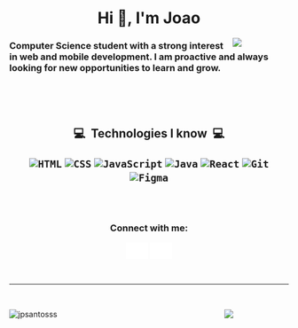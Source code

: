<h1 align="center">Hi 👋, I'm Joao</h1>
<img align="right" width="20%" src="https://user-images.githubusercontent.com/74038190/219923809-b86dc415-a0c2-4a38-bc88-ad6cf06395a8.gif"></img>
<h3 align="left">Computer Science student with a strong interest in web and mobile development. I am proactive and always looking for new opportunities to learn and grow.</h3>
<p>&nbsp;</p>
<p>&nbsp;</p>
<h2 align="center">
    <p>💻&nbsp Technologies I know &nbsp💻</p>
	<code><img width="30" src="https://user-images.githubusercontent.com/25181517/192158954-f88b5814-d510-4564-b285-dff7d6400dad.png" alt="HTML" title="HTML"/></code>
	<code><img width="30" src="https://user-images.githubusercontent.com/25181517/183898674-75a4a1b1-f960-4ea9-abcb-637170a00a75.png" alt="CSS" title="CSS"/></code>
	<code><img width="30" src="https://user-images.githubusercontent.com/25181517/117447155-6a868a00-af3d-11eb-9cfe-245df15c9f3f.png" alt="JavaScript" title="JavaScript"/></code>
	<code><img width="30" src="https://user-images.githubusercontent.com/25181517/117201156-9a724800-adec-11eb-9a9d-3cd0f67da4bc.png" alt="Java" title="Java"/></code>
	<code><img width="30" src="https://user-images.githubusercontent.com/25181517/183897015-94a058a6-b86e-4e42-a37f-bf92061753e5.png" alt="React" title="React"/></code>
	<code><img width="30" src="https://user-images.githubusercontent.com/25181517/192108372-f71d70ac-7ae6-4c0d-8395-51d8870c2ef0.png" alt="Git" title="Git"/></code>
	<code><img width="30" src="https://user-images.githubusercontent.com/25181517/189715289-df3ee512-6eca-463f-a0f4-c10d94a06b2f.png" alt="Figma" title="Figma"/></code>
    <p>&nbsp;</p>
</h2>
<h3 align="center">Connect with me:</h3>
<p align="center">
<a href="https://linkedin.com/in/jpedrosantosoliv" target="blank"><img align="center" src="https://raw.githubusercontent.com/CLorant/readme-social-icons/main/large/light/linkedin.svg" alt="jpedrosantosoliv" height="30" width="40" /></a>
<a href="https://instagram.com/jpsxntosss" target="blank"><img align="center" src="https://raw.githubusercontent.com/CLorant/readme-social-icons/main/large/light/instagram.svg" alt="jpsxntosss" height="30" width="40" /></a>
<p>&nbsp;</p>
</p>

---

<p>&nbsp;</p>
<img align="left" src="https://github-readme-stats.vercel.app/api/top-langs?username=jpsantosss&show_icons=true&locale=en&layout=compact&theme=tokyonight" alt="jpsantosss" />
<img align="right" width="23%" src="https://user-images.githubusercontent.com/74038190/214375117-d7fc8261-fff2-4b2a-826f-b917ff005e54.gif">
